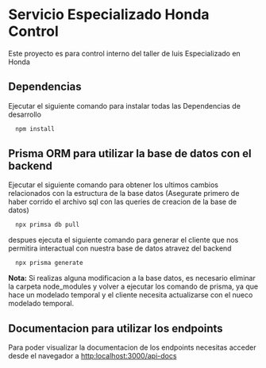 
# Servicio Especializado Honda Control

Este proyecto es para control interno del taller de luis Especializado en Honda


## Dependencias

Ejecutar el siguiente comando para instalar todas las Dependencias de desarrollo

```bash
  npm install
```
## Prisma ORM para utilizar la base de datos con el backend

Ejecutar el siguiente comando para obtener los ultimos cambios relacionados con la estructura de la base datos
(Asegurate primero de haber corrido el archivo sql con las queries de creacion de la base de datos)

```bash
  npx primsa db pull
```

despues ejecuta el siguiente comando para generar el cliente que nos permitira interactual con nuestra base de datos atravez del backend

```bash
  npx prisma generate
```

**Nota:** Si realizas alguna modificacion a la base datos, es necesario eliminar la carpeta node_modules y volver a ejecutar los comando de prisma, ya que hace un modelado temporal y el cliente necesita actualizarse con el nueco modelado temporal.

## Documentacion para utilizar los endpoints

Para poder visualizar la documentacion de los endpoints necesitas acceder desde el navegador a [http:localhost:3000/api-docs](http:localhost:3000/api-docs/)